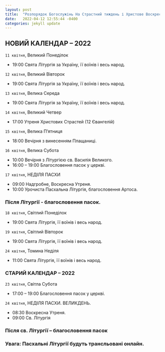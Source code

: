 ```yaml
---
layout: post
title:  "Розпорядок Богослужінь На Cтрастний тиждень і Христове Воскресіння"
date:   2022-04-12 12:55:44 -0400
categories: jekyll update
---
```


## НОВИЙ  КАЛЕНДАР – 2022

`11 квітня`, Великий Понеділок 		
* 19:00  Свята Літургія за Україну, її воїнів і весь народ.

`12 квітня`, Великий Вівторок 		
* 19:00  Свята Літургія за Україну, її воїнів і весь народ.

`13 квітня`, Велика Середа 
* 19:00  Свята Літургія за Україну, її воїнів і весь народ.

`14 квітня`, Великий Четвер  		
* 17:00  Утреня Христових Страстей (12 Євангелій)

`15 квітня`, Велика П’ятниця
* 18:00  Вечірня з винесенням Плащаниці.

`16 квітня`, Велика Субота
* 10:00  Вечірня з Літургією св. Василія Великого.
* 16:00 – 19:00   Благословення пасок у церкві.

`17 квітня`, НЕДІЛЯ ПАСХИ
* 09:00  Надгробне,  Воскресна Утреня.
* 10:00  Урочиста Пасхальна Літургія, благословення  Артоса.

### Після Літургії - благословення пасок.

`18 квітня`, Світлий Понеділок
* 19:00  Свята  Літургія, її воїнів і весь народ.

`19 квітня`, Світлий Вівторок   		
* 19:00  Свята  Літургія, її воїнів і весь народ.

`24 квітня`, Томина Неділя
* 11:00  Свята Літургія, її воїнів і весь народ.


### СТАРИЙ  КАЛЕНДАР – 2022

`23 квітня`, Світла Субота
* 17:00 – 19:00   Благословення пасок у церкві.

`24 квітня`, НЕДІЛЯ ПАСХИ. ВЕЛИКДЕНЬ.
* 08:30  Воскресна Утреня.
* 09:00  Св. Літургія

### Після св. Літургії – благословення пасок

### Увага: Пасхальні Літургії будуть трансльовані онлайн.

